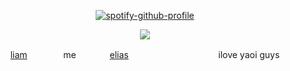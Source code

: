 <div align="center">

[![spotify-github-profile](https://spotify-github-profile.kittinanx.com/api/view?uid=m7xp6t5nim84cs9e7ahjvmesy&cover_image=true&theme=natemoo-re&show_offline=true&background_color=121212&interchange=true&bar_color=ffdab0&bar_color_cover=false)](https://spotify-github-profile.kittinanx.com/api/view?uid=m7xp6t5nim84cs9e7ahjvmesy&redirect=true)

![](https://files.catbox.moe/xx0m8a.png)

[liam](https://github.com/fiIow)  　  　  　  me  　  　  　[elias](https://github.com/snakelias)
  　  　  　  　  　  　  　    　ilove yaoi guys
